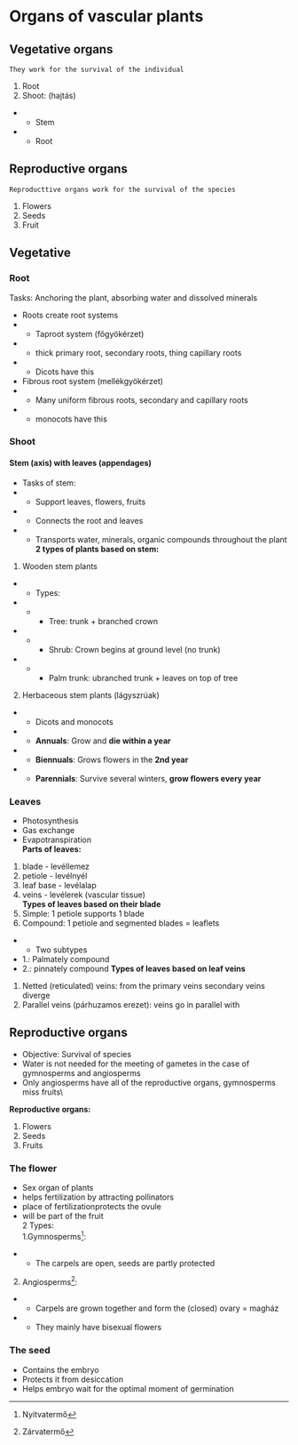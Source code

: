 # Organs of vascular plants
## Vegetative organs
```They work for the survival of the individual```
1. Root 
2. Shoot: (hajtás)
* * Stem
* * Root
## Reproductive organs
```Reproducttive organs work for the survival of the species```
1. Flowers
2. Seeds
3. Fruit

## Vegetative
### Root
Tasks: Anchoring the plant, absorbing water and dissolved minerals
* Roots create root systems
* * Taproot system (főgyökérzet)
* * thick primary root, secondary roots, thing capillary roots
* * Dicots have this
* Fibrous root system (mellékgyökérzet)
* * Many uniform fibrous roots, secondary and capillary roots
* * monocots have this
### Shoot
#### Stem (axis) with leaves (appendages)
* Tasks of stem:
* * Support leaves, flowers, fruits
* * Connects the root and leaves
* * Transports water, minerals, organic compounds throughout the plant
**2 types of plants based on stem:**
1. Wooden stem plants
* * Types:
* * * Tree: trunk + branched crown
* * * Shrub: Crown begins at ground level (no trunk)
* * * Palm trunk: ubranched trunk + leaves on top of tree
2. Herbaceous stem plants (lágyszrúak)
* * Dicots and monocots
* * **Annuals**: Grow and **die within a year**
* * **Biennuals**: Grows flowers in the **2nd year**
* * **Parennials**: Survive several winters, **grow flowers every year**
### **Leaves**
* Photosynthesis
* Gas exchange
* Evapotranspiration\
**Parts of leaves:**
1. blade - levéllemez
2. petiole - levélnyél
3. leaf base - levélalap
4. veins - levélerek (vascular tissue)\
**Types of leaves based on their blade**
1. Simple: 1 petiole supports 1 blade
2. Compound: 1 petiole and segmented blades = leaflets
* * Two subtypes
* 1.: Palmately compound
* 2.: pinnately compound
**Types of leaves based on leaf veins**
1. Netted (reticulated) veins: from the primary veins secondary veins diverge
2. Parallel veins (párhuzamos erezet): veins go in parallel with

## Reproductive  organs
* Objective: Survival of species
* Water is not needed for the meeting of gametes in the case of gymnosperms and angiosperms
* Only angiosperms have all of the reproductive organs, gymnosperms miss fruits\

**Reproductive organs:**
  1. Flowers
  2. Seeds
  3. Fruits
  
  ### The flower
  * Sex organ of plants
  * helps fertilization by attracting pollinators
  * place of fertilizationprotects the ovule
  * will be part of the fruit\
  2 Types:\
  1.Gymnosperms[^1]:
  [^1]:Nyitvatermő
  * * The carpels are open, seeds are partly protected
  2. Angiosperms[^2]:
  [^2]: Zárvatermő
  * * Carpels are grown together and form the (closed) ovary = magház
  * * They mainly have bisexual flowers
  ### The seed
  * Contains the embryo
  * Protects it from desiccation
  * Helps embryo wait for the optimal moment of germination